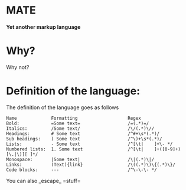 # MATE
#### Yet another markup language


# Why?
Why not?

# Definition of the language:

The definition of the language goes as follows
```
Name             Formatting                   Regex
Bold:            =Some text=                  /=(.*)=/
Italics:         /Some text/                  /\/(.*)\//
Headings:        # Some text                  /^#+\s*(.*)/
Sub headings:    ) Some text                  /^\)+\s*(.*)/
Lists:           - Some text                  /^[\t|    ]+\- */
Numbered lists:  1. Some text                 /^[\t|    ]+([0-9]+)[\.|\)][ ]*/
Monospace:       |Some text|                  /\|(.*)\|/
Links:           (Text){link}                 /\((.*)\)\{(.*)\}/
Code blocks:     ---                          /^\-\-\- */
```

You can also \_escape_ \=stuff=
